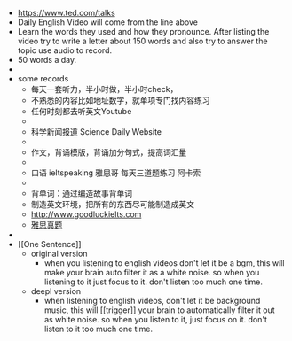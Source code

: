 - https://www.ted.com/talks
- Daily English Video will come from the line above
- Learn the words they used and how they pronounce. After listing the video try to write a letter about 150 words and also try to answer the topic use audio to record.
- 50 words a day.
-
- some records
	- 每天一套听力，半小时做，半小时check，
	- 不熟悉的内容比如地址数字，就单项专门找内容练习
	- 任何时刻都去听英文Youtube
	-
	- 科学新闻报道 Science Daily Website
	-
	- 作文，背诵模版，背诵加分句式，提高词汇量
	-
	- 口语 ieltspeaking 雅思哥 每天三道题练习 阿卡索
	-
	- 背单词：通过编造故事背单词
	- 制造英文环境，把所有的东西尽可能制造成英文
	- http://www.goodluckielts.com
	- [雅思真题](https://kbtxwer.github.io/IELTS/#D:/BaiduNetdiskDownload/雅思真题%204-16)
-
- [[One Sentence]]
	- original version
		- when you listening to english videos don't let it be a bgm, this will make your brain auto filter it as a white noise. so when you listening to it just focus to it. don't listen too much one time.
	- deepl version
		- when listening to english videos, don't let it be background music, this will [[trigger]] your brain to automatically filter it out as white noise. so when you listen to it, just focus on it. don't listen to it too much one time.